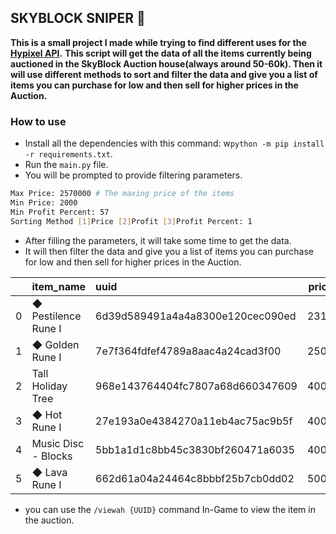 ## SKYBLOCK SNIPER 🔫

**This is a small project I made while trying to find different uses for the [Hypixel API](https://api.hypixel.net).**
**This script will get the data of all the items currently being auctioned in the SkyBlock Auction house(always around 50-60k). Then it will use different methods to sort and filter the data and give you a list of items you can purchase for low and then sell for higher prices in the Auction.**

### How to use

- Install all the dependencies with this command: w`python -m pip install -r requirements.txt`.
- Run the `main.py` file.
- You will be prompted to provide filtering parameters.
```bash
Max Price: 2570000 # The maxing price of the items
Min Price: 2000
Min Profit Percent: 57
Sorting Method [1]Price [2]Profit [3]Profit Percent: 1
``` 
- After filling the parameters, it will take some time to get the data.
- It will then filter the data and give you a list of items you can purchase for low and then sell for higher prices in the Auction.

|     | item_name                                 | uuid                             |   price |   profit |   count | tier      |   profit_percent |      mean |    median |       std |
|----:|:------------------------------------------|:---------------------------------|--------:|---------:|--------:|:----------|-----------------:|----------:|----------:|----------:|
|   0 | ◆ Pestilence Rune I                       | 6d39d589491a4a4a8300e120cec090ed |    2311 |      789 |      16 | RARE      |               34 |    297926 |     50000 |    644689 |
|   1 | ◆ Golden Rune I                           | 7e7f364fdfef4789a8aac4a24cad3f00 |    2500 |     6500 |       8 | EPIC      |              260 |     40524 |     29500 |     34102 |
|   2 | Tall Holiday Tree                         | 968e143764404fc7807a68d660347609 |    4000 |     1000 |      14 | COMMON    |               25 |    258214 |     22500 |    764771 |
|   3 | ◆ Hot Rune I                              | 27e193a0e4384270a11eb4ac75ac9b5f |    4000 |     1000 |       8 | UNCOMMON  |               25 |  13140378 |     13000 |  32870294 |
|   4 | Music Disc - Blocks                       | 5bb1a1d1c8bb45c3830bf260471a6035 |    4000 |     1000 |       3 | UNCOMMON  |               25 |     16333 |      5000 |     16739 |
|   5 | ◆ Lava Rune I                             | 662d61a04a24464c8bbbf25b7cb0dd02 |    5000 |    75000 |      11 | COMMON    |             1500 |   1393999 |    500000 |   2762135 |

- you can use the `/viewah {UUID}` command In-Game to view the item in the auction.